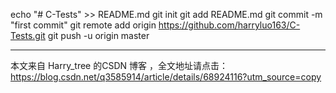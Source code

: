 
echo "# C-Tests" >> README.md
git init
git add README.md
git commit -m "first commit"
git remote add origin https://github.com/harryluo163/C-Tests.git
git push -u origin master

---------------------

本文来自 Harry_tree 的CSDN 博客 ，全文地址请点击：https://blog.csdn.net/q3585914/article/details/68924116?utm_source=copy 

